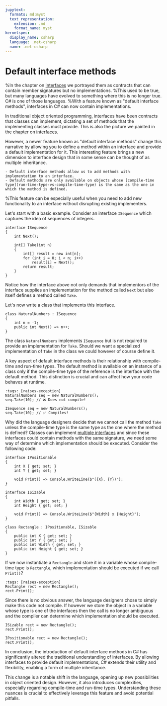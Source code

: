 ```yaml
---
jupytext:
  formats: md:myst
  text_representation:
    extension: .md
    format_name: myst
kernelspec:
  display_name: csharp
  language: .net-csharp
  name: .net-csharp
---
```


# Default interface methods

%In the chapter on [interfaces](interfaces) we portrayed them as contracts that can contain member signatures but no implementations.
%This used to be true, but many languages have evolved to something where this is no longer true. C# is one of those languages.
%With a feature known as "default interface methods", interfaces in C# can now contain implementations.

In traditional object oriented programming, interfaces have been contracts that classes can implement, dictating a set of methods that the implementing classes must provide. This is also the picture we painted in the chapter on [interfaces](interfaces).

However, a newer feature known as "default interface methods" change this narrative by allowing you to define a method within an interface and provide a default implementation for it.
This interesting feature brings a new dimension to interface design that in some sense can be thought of as multiple inheritance.


```{admonition} Key points
- Default interface methods allow us to add methods with implementation to an interface.
- Default methods are only available on objects whose [compile-time type](run-time-type-vs-compile-time-type) is the same as the one in which the method is defined.
```

%This feature can be especially useful when you need to add new functionality to an interface without disrupting existing implementers.

Let's start with a basic example. Consider an interface `ISequence` which captures the idea of sequences of integers.

```{code-cell}
interface ISequence
{
    int Next();

    int[] Take(int n)
    {
        int[] result = new int[n];
        for (int i = 0; i < n; i++)
            result[i] = Next();
        return result;
    }
}
```

Notice how the interface above not only demands that implementors of the interface supplies an implementation for the method called `Next` but also itself defines a method called `Take`.

Let's now write a class that implements this interface.

```{code-cell}
class NaturalNumbers : ISequence
{
    int n = -1;
    public int Next() => n++;
}
```

The class `NaturalNumbers` implements `ISequence` but is not required to provide an implementation for `Take`.
Should we want a specialized implementation of `Take` in the class we could however of course define it.

A key aspect of default interface methods is their relationship with compile-time and run-time types. The default method is available on an instance of a class only if the compile-time type of the reference is the interface with the default method. This distinction is crucial and can affect how your code behaves at runtime.

```{code-cell}
:tags: [raises-exception]
NaturalNumbers seq = new NaturalNumbers();
seq.Take(10); // ❌ Does not compile!
```

```{code-cell}
ISequence seq = new NaturalNumbers();
seq.Take(10); // ✅ Compiles!
```

Why did the language designers decide that we cannot call the method `Take` unless the compile-time type is the same type as the one where the method is defined?
Classes can implement [multiple interfaces](multiple-interfaces) and since these interfaces could contain methods with the same signature, we need some way of determine which implementation should be executed.
Consider the following code:

```{code-cell}
interface IPositionable
{
    int X { get; set; }
    int Y { get; set; }

    void Print() => Console.WriteLine($"({X}, {Y})");
}
```

```{code-cell}
interface ISizable
{
    int Width { get; set; }
    int Height { get; set; }

    void Print() => Console.WriteLine($"{Width} x {Height}");
}
```

```{code-cell}
class Rectangle : IPositionable, ISizable
{
    public int X { get; set; }
    public int Y { get; set; }
    public int Width { get; set; }
    public int Height { get; set; }
}
```

If we now instantiate a `Rectangle` and store it in a variable whose compile-time type is `Rectangle`, which implementation should be executed if we call `Print()`?

```{code-cell}
:tags: [raises-exception]
Rectangle rect = new Rectangle();
rect.Print();
```

Since there is no obvious answer, the language designers chose to simply make this code not compile.
If however we store the object in a variable whose type is one of the interfaces then the call is no longer ambiguous and the compiler can determine which implementation should be executed.

```{code-cell}
ISizable rect = new Rectangle();
rect.Print();
```

```{code-cell}
IPositionable rect = new Rectangle();
rect.Print();
```

In conclusion, the introduction of default interface methods in C# has significantly altered the traditional understanding of interfaces. By allowing interfaces to provide default implementations, C# extends their utility and flexibility, enabling a form of multiple inheritance.

This change is a notable shift in the language, opening up new possibilities in object oriented design.
However, it also introduces complexities, especially regarding compile-time and run-time types. Understanding these nuances is crucial to effectively leverage this feature and avoid potential pitfalls.

